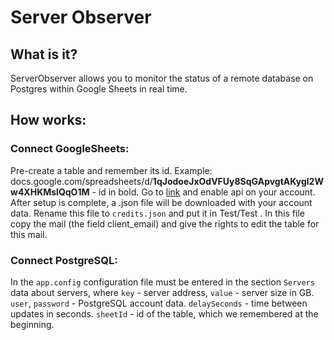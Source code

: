 # Server Observer
## What is it?
ServerObserver allows you to monitor the status of a remote database on Postgres within Google Sheets in real time.
## How works:
### Connect GoogleSheets:
Pre-create a table and remember its id.
Example: docs.google.com/spreadsheets/d/__1qJodoeJxOdVFUy8SqGApvgtAKygl2Ww4XHKMslQqO1M__ - id in bold.
Go to [link](https://console.developers.google.com/apis/library/sheets.googleapis.com) and enable api on your account.
After setup is complete, a .json file will be downloaded with your account data.
Rename this file to `credits.json` and put it in Test/Test .
In this file copy the mail (the field client_email) and give the rights to edit the table for this mail.
### Connect PostgreSQL:
In the `app.config` configuration file must be entered in the section `Servers` data about servers, where `key` - server address, `value` - server size in GB.
`user`, `password` - PostgreSQL account data.
`delaySeconds` - time between updates in seconds.
`sheetId` - id of the table, which we remembered at the beginning.
